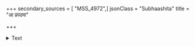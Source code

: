 +++
secondary_sources = [ "MSS_4972",]
jsonClass = "Subhaashita"
title = "आ प्रपदमा"

+++

<details><summary>Text</summary>

आ प्रपदमा शिरस्कं चान्तः कलिमलमलीमसे वपुषि।  
विफलं गङ्गाजलमपि मद्यघटे दर्भमुष्टिरिव॥
</details>
